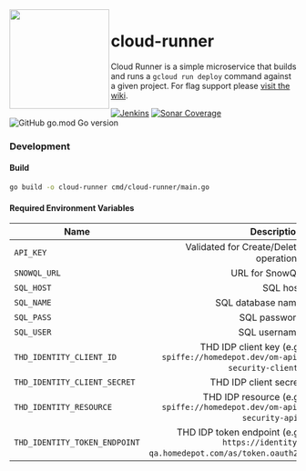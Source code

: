 <img src="https://github.homedepot.com/cd/cloud-runner/blob/media/cloud-runner.png" width="175" align="left">

# cloud-runner

Cloud Runner is a simple microservice that builds and runs a `gcloud run deploy` command against a given project. For flag support please [visit the wiki](https://github.homedepot.com/cd/cloud-runner/wiki).

[![Jenkins](https://cd-shields.apps-np.homedepot.com/jenkins/build?jobUrl=https%3A%2F%2Fcd-jenkins.apps-np.homedepot.com%2Fjob%2Fcd%2Fjob%2Fcloud-runner%2Fjob%2Fmaster%2F)](http://cd-jenkins.apps-np.homedepot.com/job/cd/job/cloud-runner/job/master/)
[![Sonar Coverage](https://cd-shields.apps-np.homedepot.com/sonar/coverage/cloud-runner?server=https%3A%2F%2Fsonar.homedepot.com&sonarVersion=7.8)](https://sonar.homedepot.com/component_measures?id=cloud-runner&metric=coverage)
![GitHub go.mod Go version](https://cd-shields.apps-np.homedepot.com/github/go-mod/go-version/cd/cloud-runner)

### Development

#### Build
```bash
go build -o cloud-runner cmd/cloud-runner/main.go
```

#### Required Environment Variables
| Name | Description |
|-|-:|
| `API_KEY` | Validated for Create/Delete operations |
| `SNOWQL_URL` | URL for SnowQL |
| `SQL_HOST` | SQL host |
| `SQL_NAME` | SQL database name |
| `SQL_PASS` | SQL password |
| `SQL_USER` | SQL username |
| `THD_IDENTITY_CLIENT_ID` | THD IDP client key (e.g. `spiffe://homedepot.dev/om-api-security-client`)  |
| `THD_IDENTITY_CLIENT_SECRET` | THD IDP client secret |
| `THD_IDENTITY_RESOURCE` | THD IDP resource (e.g. `spiffe://homedepot.dev/om-api-security-api`) |
| `THD_IDENTITY_TOKEN_ENDPOINT` | THD IDP token endpoint (e.g. `https://identity-qa.homedepot.com/as/token.oauth2`) |
